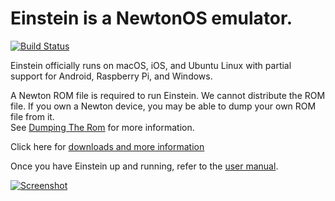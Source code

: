 # Einstein is a NewtonOS emulator.

[![Build Status](https://travis-ci.org/pguyot/Einstein.svg?branch=master)](https://travis-ci.org/pguyot/Einstein)

Einstein officially runs on macOS, iOS, and Ubuntu Linux with partial support for Android, 
Raspberry Pi, and Windows. 

A Newton ROM file is required to run Einstein.  We cannot distribute the ROM file.  If you 
own a Newton device, you may be able to dump your own ROM file from it.  
See [Dumping The Rom](../../wiki/Dumping-The-Rom) for more information.

Click here for [downloads and more information](../../wiki)

Once you have Einstein up and running, refer to the 
[user manual](https://github.com/pguyot/Einstein/blob/master/Documentation/UserManual.pdf).

[![Screenshot](https://raw.githubusercontent.com/pguyot/Einstein/master/Screenshots/Mac%202015-06-29.png)](https://raw.githubusercontent.com/pguyot/Einstein/master/Screenshots/Mac%202015-06-29.png)


